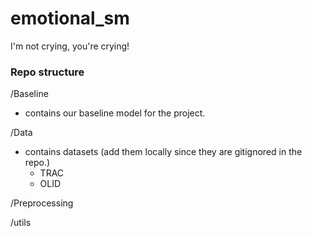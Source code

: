 # emotional_sm
I'm not crying, you're crying!



### Repo structure


/Baseline
- contains our baseline model for the project.


/Data
- contains datasets (add them locally since they are gitignored in the repo.)
  - TRAC
  - OLID

/Preprocessing


/utils

